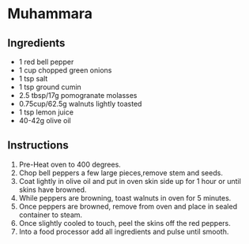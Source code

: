 # Muhammara

## Ingredients
+ 1 red bell pepper
+ 1 cup chopped green onions
+ 1 tsp salt
+ 1 tsp ground cumin
+ 2.5 tbsp/17g pomogranate molasses
+ 0.75cup/62.5g walnuts lightly toasted
+ 1 tsp lemon juice
+ 40-42g olive oil

## Instructions
1. Pre-Heat oven to 400 degrees.
2. Chop bell peppers a few large pieces,remove stem and seeds.
3. Coat lightly in olive oil and put in oven skin side up for 1 hour or until skins have browned.
4. While peppers are browning, toast walnuts in oven for 5 minutes.
4. Once peppers are browned, remove from oven and place in sealed container to steam.
5. Once slightly cooled to touch, peel the skins off the red peppers.
6. Into a food processor add all ingredients and pulse until smooth.
